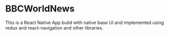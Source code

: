 # BBCWorldNews
This is a React Native App build with native base UI and implemented using redux and react-navigation and other libraries.
